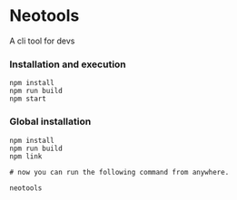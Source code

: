 # Neotools

A cli tool for devs

### Installation and execution
```
npm install
npm run build
npm start
```

### Global installation
```
npm install
npm run build
npm link

# now you can run the following command from anywhere.

neotools
```